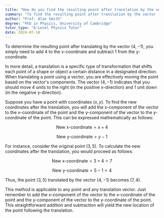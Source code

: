 ```yaml
---
title: "How do you find the resulting point after translation by the vector (4, -1)?"
summary: "To find the resulting point after translation by the vector (4, -1), add 4 to the x-coordinate and subtract 1 from the y-coordinate."
author: "Prof. Alan Smith"
degree: "PhD in Physics, University of Cambridge"
tutor_type: "A-Level Physics Tutor"
date: 2024-07-18
---
```


To determine the resulting point after translating by the vector $(4, -1)$, you simply need to add $4$ to the x-coordinate and subtract $1$ from the y-coordinate.

In more detail, a translation is a specific type of transformation that shifts each point of a shape or object a certain distance in a designated direction. When translating a point using a vector, you are effectively moving the point based on the vector's components. The vector $(4, -1)$ indicates that you should move $4$ units to the right (in the positive x-direction) and $1$ unit down (in the negative y-direction).

Suppose you have a point with coordinates $(x, y)$. To find the new coordinates after the translation, you will add the x-component of the vector to the x-coordinate of the point and the y-component of the vector to the y-coordinate of the point. This can be expressed mathematically as follows:

$$
\text{New x-coordinate} = x + 4
$$

$$
\text{New y-coordinate} = y - 1
$$

For instance, consider the original point $(3, 5)$. To calculate the new coordinates after the translation, you would proceed as follows:

$$
\text{New x-coordinate} = 3 + 4 = 7
$$

$$
\text{New y-coordinate} = 5 - 1 = 4
$$

Thus, the point $(3, 5)$ translated by the vector $(4, -1)$ becomes $(7, 4)$.

This method is applicable to any point and any translation vector. Just remember to add the x-component of the vector to the x-coordinate of the point and the y-component of the vector to the y-coordinate of the point. This straightforward addition and subtraction will yield the new location of the point following the translation.
    